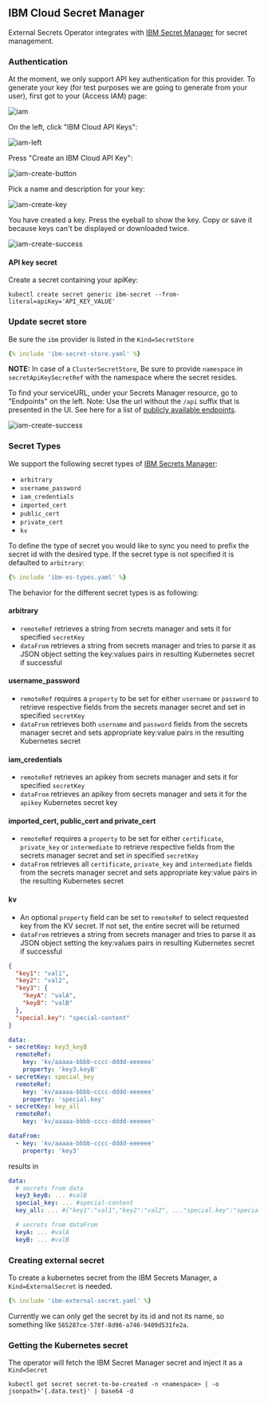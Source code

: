 ## IBM Cloud Secret Manager

External Secrets Operator integrates with [IBM Secret Manager](https://www.ibm.com/cloud/secrets-manager) for secret management.

### Authentication

At the moment, we only support API key authentication for this provider. To generate your key (for test purposes we are going to generate from your user), first got to your (Access IAM) page:

![iam](./pictures/screenshot_api_keys_iam.png)

On the left, click "IBM Cloud API Keys":

![iam-left](./pictures/screenshot_api_keys_iam_left.png)

Press "Create an IBM Cloud API Key":

![iam-create-button](./pictures/screenshot_api_keys_create_button.png)

Pick a name and description for your key:

![iam-create-key](./pictures/screenshot_api_keys_create.png)

You have created a key. Press the eyeball to show the key. Copy or save it because keys can't be displayed or downloaded twice.

![iam-create-success](./pictures/screenshot_api_keys_create_successful.png)



#### API key secret

Create a secret containing your apiKey:

```shell
kubectl create secret generic ibm-secret --from-literal=apiKey='API_KEY_VALUE'
```

### Update secret store
Be sure the `ibm` provider is listed in the `Kind=SecretStore`

```yaml
{% include 'ibm-secret-store.yaml' %}
```
**NOTE:** In case of a `ClusterSecretStore`, Be sure to provide `namespace` in `secretApiKeySecretRef` with the namespace where the secret resides.

To find your serviceURL, under your Secrets Manager resource, go to "Endpoints" on the left.
Note: Use the url without the `/api` suffix that is presented in the UI.
See here for a list of [publicly available endpoints](https://cloud.ibm.com/apidocs/secrets-manager#getting-started-endpoints).

![iam-create-success](./pictures/screenshot_service_url.png)

### Secret Types
We support the following secret types of [IBM Secrets Manager](https://cloud.ibm.com/apidocs/secrets-manager):

* `arbitrary`
* `username_password`
* `iam_credentials`
* `imported_cert`
* `public_cert`
* `private_cert`
* `kv`

To define the type of secret you would like to sync you need to prefix the secret id with the desired type. If the secret type is not specified it is defaulted to `arbitrary`:

```yaml
{% include 'ibm-es-types.yaml' %}

```

The behavior for the different secret types is as following:

#### arbitrary

* `remoteRef` retrieves a string from secrets manager and sets it for specified `secretKey`
* `dataFrom` retrieves a string from secrets manager and tries to parse it as JSON object setting the key:values pairs in resulting Kubernetes secret if successful

#### username_password
* `remoteRef` requires a `property` to be set for either `username` or `password` to retrieve respective fields from the secrets manager secret and set in specified `secretKey`
* `dataFrom` retrieves both `username` and `password` fields from the secrets manager secret and sets appropriate key:value pairs in the resulting Kubernetes secret

#### iam_credentials
* `remoteRef` retrieves an apikey from secrets manager and sets it for specified `secretKey`
* `dataFrom` retrieves an apikey from secrets manager and sets it for the `apikey` Kubernetes secret key

#### imported_cert, public_cert and private_cert
* `remoteRef` requires a `property` to be set for either `certificate`, `private_key` or `intermediate` to retrieve respective fields from the secrets manager secret and set in specified `secretKey`
* `dataFrom` retrieves all `certificate`, `private_key` and `intermediate` fields from the secrets manager secret and sets appropriate key:value pairs in the resulting Kubernetes secret

#### kv
* An optional `property` field can be set to `remoteRef` to select requested key from the KV secret. If not set, the entire secret will be returned
* `dataFrom` retrieves a string from secrets manager and tries to parse it as JSON object setting the key:values pairs in resulting Kubernetes secret if successful

```json
{
  "key1": "val1",
  "key2": "val2",
  "key3": {
    "keyA": "valA",
    "keyB": "valB"
  },
  "special.key": "special-content"
}
```

```yaml
data:
- secretKey: key3_keyB
  remoteRef:
    key: 'kv/aaaaa-bbbb-cccc-dddd-eeeeee'
    property: 'key3.keyB'
- secretKey: special_key
  remoteRef:
    key: 'kv/aaaaa-bbbb-cccc-dddd-eeeeee'
    property: 'special.key'
- secretKey: key_all
  remoteRef:
    key: 'kv/aaaaa-bbbb-cccc-dddd-eeeeee'

dataFrom:
  - key: 'kv/aaaaa-bbbb-cccc-dddd-eeeeee'
    property: 'key3'
```

results in

```yaml
data:
  # secrets from data
  key3_keyB: ... #valB
  special_key: ... #special-content
  key_all: ... #{"key1":"val1","key2":"val2", ..."special.key":"special-content"}

  # secrets from dataFrom
  keyA: ... #valA
  keyB: ... #valB
```


### Creating external secret

To create a kubernetes secret from the IBM Secrets Manager, a `Kind=ExternalSecret` is needed.

```yaml
{% include 'ibm-external-secret.yaml' %}
```

Currently we can only get the secret by its id and not its name, so something like `565287ce-578f-8d96-a746-9409d531fe2a`.

### Getting the Kubernetes secret
The operator will fetch the IBM Secret Manager secret and inject it as a `Kind=Secret`
```
kubectl get secret secret-to-be-created -n <namespace> | -o jsonpath='{.data.test}' | base64 -d
```
